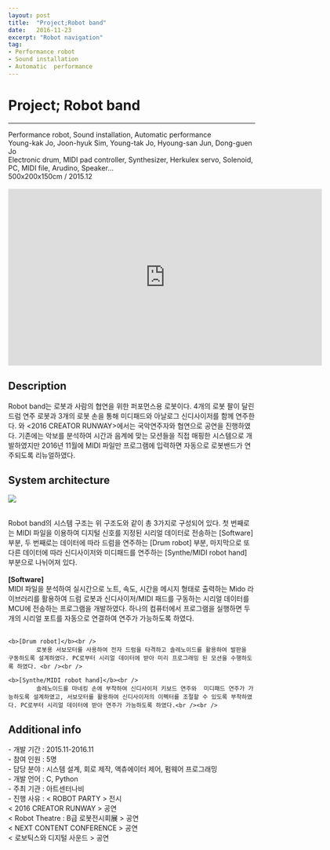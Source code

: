 ```yaml
---
layout: post
title:  "Project;Robot band"
date:   2016-11-23
excerpt: "Robot navigation"
tag:
- Performance robot
- Sound installation
- Automatic  performance
---
```

<h1> Project; Robot band</h1>
<hr />
Performance robot, Sound installation, Automatic  performance<br />
Young-kak Jo, Joon-hyuk Sim, Young-tak Jo, Hyoung-san Jun, Dong-guen Jo<br />
Electronic drum, MIDI pad controller, Synthesizer, Herkulex servo, Solenoid, PC, MIDI file, Arudino, Speaker...<br />
500x200x150cm / 2015.12<br /><br />

<iframe width="640" height="360" src="https://www.youtube-nocookie.com/embed/Bh4PR-ZtVgA?controls=0&amp;showinfo=0" frameborder="0" allowfullscreen></iframe>

<h2> Description</h2>
     Robot band는 로봇과 사람의 협연을  위한 퍼포먼스용 로봇이다. 4개의 로봇 팔이 달린 드럼 연주 로봇과  3개의 로봇 손을 통해 미디패드와 아날로그 신디사이저를 함께 연주한다. <ROBOT PARTY>와 <2016 CREATOR RUNWAY>에서는 국악연주자와 협연으로 공연을 진행하였다. 기존에는 악보를 분석하여 시간과 음계에 맞는 모션들을  직접 매핑한 시스템으로 개발하였지만 2016년 11월에 MIDI 파일만 프로그램에 입력하면 자동으로 로봇밴드가 연주되도록 리뉴얼하였다. <br />

<h2> System architecture</h2>

<a href="{{ site.url }}/images/robotband_sys.png"><img src="{{ site.url }}/images/robotband_sys.png"></a> 

 <br />Robot band의 시스템 구조는 위 구조도와 같이 총 3가지로 구성되어 있다. 첫 번째로는 MIDI 파일을 이용하여 디지털 신호를 지정된 시리얼 데이터로 전송하는 [Software] 부분, 두 번째로는 데이터에 따라 드럼을 연주하는 [Drum robot] 부분, 마지막으로 또 다른 데이터에 따라 신디사이저와 미디패드를 연주하는 [Synthe/MIDI robot hand] 부분으로 나뉘어져 있다.<br /><br />
 	<b>[Software]</b><br />
 		     MIDI 파일을 분석하여 실시간으로 노트, 속도, 시간을 메시지 형태로 출력하는 Mido 라이브러리를 활용하여 드럼 로봇과 신디사이저/MIDI 패드를 구동하는 시리얼 데이터를 MCU에 전송하는 프로그램을 개발하였다. 하나의 컴퓨터에서 프로그램을 실행하면 두 개의 시리얼 포트를 자동으로 연결하여 연주가 가능하도록 하였다.<br /><br />

	<b>[Drum robot]</b><br />
		    로봇용 서보모터를 사용하여 전자 드럼을 타격하고 솔레노이드를 활용하여 발판을 구동하도록 설계하였다. PC로부터 시리얼 데이터에 받아 미리 프로그래밍 된 모션을 수행하도록 하였다. <br /><br />

	<b>[Synthe/MIDI robot hand]</b><br />
		    솔레노이드를 마네킹 손에 부착하여 신디사이저 키보드 연주와  미디패드 연주가 가능하도록 설계하였고, 서보모터를 활용하여 신디사이저의 이펙터를 조절할 수 있도록 부착하였다. PC로부터 시리얼 데이터에 받아 연주가 가능하도록 하였다.<br /><br />

<h2> Additional info</h2>
	- 개발 기간		:     2015.11-2016.11<br />
	- 참여 인원		:     5명<br />
	- 담당 분야		:     시스템 설계, 회로 제작, 액츄에이터 제어, 펌웨어 프로그래밍<br />
	- 개발 언어		:     C, Python<br />
	- 주최 기관		:     아트센터나비<br />
	- 진행 사유		:     < ROBOT PARTY > 전시<br />
	< 2016 CREATOR RUNWAY > 공연<br />
	< Robot Theatre : B급 로봇전시회展 > 공연<br /> 
	< NEXT CONTENT CONFERENCE > 공연<br /> 
	< 로보틱스와 디지털 사운드 > 공연 <br /><br />    